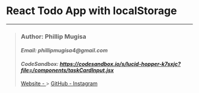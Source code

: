 # React Todo App with localStorage

---

> ### **Author**: Phillip Mugisa
>
> #### _Email: phillipmugisa4@gmail.com_
> #### _CodeSandbox: https://codesandbox.io/s/lucid-hopper-k7sxjc?file=/components/taskCardInput.jsx_
>
> [Website - ](https://mugisathedev.netlify.app/) > [GitHub - ](https://github.com/phillipmugisa)
> [Instagram](https://www.instagram.com/phillip_03_/?hl=en)
